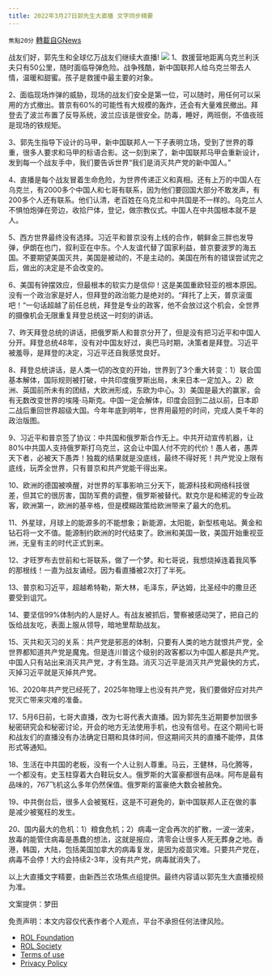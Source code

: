 ```yaml
---
title: 2022年3月27日郭先生大直播 文字同步精要
---
```

`焦點20分` [轉載自GNews](https://gnews.org/zh-hans/2240657/)

战友们好，郭先生和全球亿万战友们继续大直播!
![](https://assets.gnews.org/wp-content/uploads/2022/03/cd52a2bc7922e163ccd32e3a9856bc85_500x0.jpg)
1、救援营地距离乌克兰利沃夫只有50公里，随时面临导弹危险。战争残酷，新中国联邦人给乌克兰带去人情，温暖和甜蜜。孩子是救援中最主要的对象。

2、面临现场炸弹的威胁，现场的战友们安全是第一位，可以随时，用任何可以采用的方式撤出。普京有60%的可能性有大规模的轰炸，还会有大量难民撤出。拜登去了波兰布置了反导系统，波兰应该是很安全。防毒，睡好，两班倒，不值夜班是现场的铁规矩。

3、郭先生指导下设计的马甲，新中国联邦人一下子表明立场，受到了世界的尊重，很多人要求和马甲的标语合影。这一刻到来了，新中国联邦马甲会重新设计，发到每一个战友手中，我们要告诉世界“我们是消灭共产党的新中国人。”

4、直播是每个战友冒着生命危险，为世界传递正义和真相。还有上万的中国人在乌克兰，有2000多个中国人和七哥有联系，因为他们要回国大部分不敢发声，有200多个人还有联系。他们认清，老百姓在乌克兰和中共国是不一样的。乌克兰人不惧怕炮弹在旁边，收拾尸体，登记，做宗教仪式。中国人在中共国根本就不是人。

5、西方世界最终没有选择。习近平和普京没有上线的合作，朝鲜金三胖也发导弹，伊朗在也门，叙利亚在中东。个人友谊代替了国家利益，普京要波罗的海五国。不要期望美国灭共，美国是被动的，不是主动的。美国在所有的错误尝试完之后，做出的决定是不会改变的。

6、美国有钟摆效应，但最根本的软实力是信仰！这是美国重欧轻亚的根本原因。没有一个政治家是好人，但拜登的政治能力是绝对的。“拜托了上天，普京滚蛋吧！“一句话超越了前任总统，拜登是专业的政客，他不会放过这个机会，全世界的摄像机会无限重复拜登总统这一时刻的讲话。

7、昨天拜登总统的讲话，把俄罗斯人和普京分开了，但是没有把习近平和中国人分开。拜登总统48年，没有对中国友好过，奥巴马时期，决策者是拜登。习近平被羞辱，是拜登的决定，习近平还自我感觉良好。

8、拜登总统讲话，是人类一切的改变的开始，世界到了3个重大转变：1）联合国基本解体，国际规则被打破，中共印度俄罗斯出局，未来日本一定加入。2）欧洲、英国前所未有的团结，大欧洲形成，东欧为中心。3）美国是最大的赢家，会有无数改变世界的埃隆·马斯克。中国一定会解体，印度会回到二战以前，日本即二战后重回世界超级大国。今年年底到明年，世界用最短的时间，完成人类千年的政治版图。

9、习近平和普京签了协议：中共国和俄罗斯合作无上。中共开动宣传机器，让80%中共国人支持俄罗斯打乌克兰，这会让中国人付不完的代价！愚人者，愚弄天下者，必被天下愚弄！独裁的结果就是没底线，最终不得好死！共产党没上限有底线，玩弄全世界，只有普京和共产党能干得出来。

10、欧洲的德国被唤醒，对世界的军事影响三分天下，能源科技和网络科技很差，但其它的很厉害，国防军费的调整，俄罗斯被替代。默克尔是和稀泥的专业政客，欧洲第一，欧洲的基辛格，但是模糊政策给欧洲带来了最大的危机。

11、外星球，月球上的能源多的不能想象；新能源，太阳能，新型核电站。黄金和钻石将一文不值。能源制约欧洲的时代结束了。欧洲和美国一致，美国开始重视亚洲，无皇有主的时代正式到来。

12、才旺罗布去世前和七哥联系，做了一个梦。和七哥说，我想烧掉连着我风筝的那根线！一直为战友诵经。因为看直播被2次打了半死。

13、普京和习近平，超越希特勒，斯大林，毛泽东，萨达姆，比圣经中的撒旦还要受到诅咒。

14、要坚信99%体制内的人是好人。有战友被抓后，警察被感动哭了，把自己的饭给战友吃，表面上服从领导，暗地里帮助战友。

15、灭共和灭习的关系：共产党是邪恶的体制，只要有人类的地方就恨共产党，全世界都知道共产党是魔鬼。但是连川普这个级别的政客都以为中国人都是共产党。中国人只有站出来消灭共产党，才有生路。消灭习近平是消灭共产党最快的方式，灭掉习近平就是灭掉共产党。

16、2020年共产党已经死了，2025年物理上也没有共产党，我们要做好应对共产党灭亡带来灾难的准备。

17、5月6日前，七哥大直播，改为七哥代表大直播。因为郭先生近期要参加很多秘密研究会和秘密讨论，开会的地方无法使用手机，也没有信号。在这个期间七哥和战友们的直播没有办法确定日期和具体时间，但这期间灭共的直播不能停，具体形式等通知。

18、生活在中共国的老板，没有一个人让别人尊重。马云，王健林，马化腾等，一个都没有。史玉柱穿着大白鞋玩女人。俄罗斯的大富豪都很有品味。阿布是最有品味的，767飞机这么多年仍然保值。俄罗斯的富豪绝大数会被赦免。

19、中共倒台后，很多人会被冤枉，这是不可避免的，新中国联邦人正在做的事是减少被冤枉的发生。

20、国内最大的危机：1）粮食危机；2）病毒一定会再次的扩散，一波一波来，放毒的能管住病毒是愚蠢的想法，这就是报应，清零会让很多人死无葬身之地。香港，韩国，大陆，包括美国加拿大的病毒复发，是因为疫苗灾难。只要共产党在，病毒不会停！大约会持续2-3年，没有共产党，病毒就消失了。

以上大直播文字精要，由新西兰农场焦点组提供。最终内容请以郭先生大直播视频为准。

文案提供：梦田

 

免责声明：本文内容仅代表作者个人观点，平台不承担任何法律风险。

- [ROL Foundation](https://rolfoundation.org/)
- [ROL Society](https://rolsociety.org/)
- [Terms of use](https://gnews.org/terms-of-use-3/)
- [Privacy Policy](https://gnews.org/privacy-policy/)
